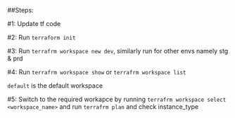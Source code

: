 ##Steps:

#1: Update tf code

#2: Run `terraform init`

#3: Run `terrafrm workspace new dev`, similarly run for other envs namely stg & prd

#4: Run `terrafrm workspace show` or `terrafrm workspace list`

`default` is the default workspace

#5: Switch to the required workapce by running `terrafrm workspace select <workspace_name>` and run `terrafrm plan` and check instance_type
